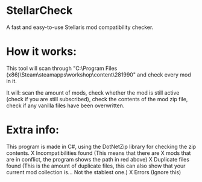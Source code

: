 # StellarCheck
A fast and easy-to-use Stellaris mod compatibility checker.

# How it works:
This tool will scan through "C:\Program Files (x86)\Steam\steamapps\workshop\content\281990" and check every mod in it.

It will:
scan the amount of mods,
check whether the mod is still active (check if you are still subscribed),
check the contents of the mod zip file,
check if any vanilla files have been overwritten.

# Extra info: 
This program is made in C#, using the DotNetZip library for checking the zip contents.
X Incompatibilities found (This means that there are X mods that are in conflict, the program shows the path in red above) 
X Duplicate files found (This is the amount of duplicate files, this can also show that your current mod collection is... Not the stablest one.) 
X Errors (Ignore this)
